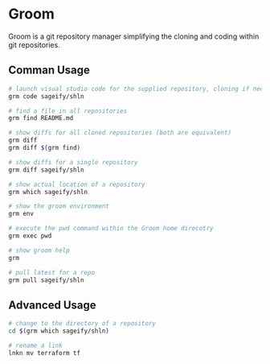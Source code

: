 # Groom

Groom is a git repository manager simplifying the cloning and coding within git repositories.

## Comman Usage

```bash
# launch visual studio code for the supplied repository, cloning if neccessary
grm code sageify/shln

# find a file in all repositories
grm find README.md

# show diffs for all cloned repositories (both are equivalent)
grm diff
grm diff $(grm find)

# show diffs for a single repository
grm diff sageify/shln

# show actual location of a repository
grm which sageify/shln

# show the groom environment
grm env

# execute the pwd command within the Groom home direcotry
grm exec pwd

# show groom help
grm

# pull latest for a repo
grm pull sageify/shln

```


## Advanced Usage

```bash
# change to the directory of a repository
cd $(grm which sageify/shln)

# rename a link
lnkn mv terraform tf

```